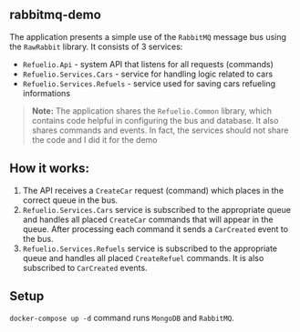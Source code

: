 ## rabbitmq-demo

The application presents a simple use of the ``RabbitMQ`` message bus using the ``RawRabbit`` library. It consists of 3 services:

- ``Refuelio.Api`` - system API that listens for all requests (commands)
- ``Refuelio.Services.Cars`` - service for handling logic related to cars
- ``Refuelio.Services.Refuels`` - service used for saving cars refueling informations

> **Note:** The application shares the ``Refuelio.Common`` library, which contains code helpful in configuring the bus and database. It also shares commands and events. In fact, the services should not share the code and I did it for the demo

## How it works: 
1. The API receives a ``CreateCar`` request (command) which places in the correct queue in the bus.
2. ``Refuelio.Services.Cars`` service is subscribed to the appropriate queue and handles all placed ``CreateCar`` commands that will appear in the queue. After processing each command it sends a ``CarCreated`` event to the bus. 
3. ``Refuelio.Services.Refuels`` service is subscribed to the appropriate queue and handles all placed ``CreateRefuel`` commands. It is also subscribed to ``CarCreated`` events.

## Setup
``docker-compose up -d`` command runs ``MongoDB`` and ``RabbitMQ``. 
